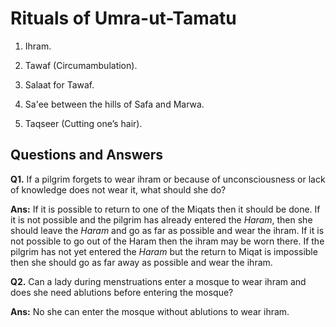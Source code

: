 Rituals of Umra-ut-Tamatu
=========================

1. Ihram.

2. Tawaf (Circumambulation).

3. Salaat for Tawaf.

4. Sa'ee between the hills of Safa and Marwa.

5. Taqseer (Cutting one’s hair).

Questions and Answers
---------------------

**Q1.** If a pilgrim forgets to wear ihram or because of unconsciousness
or lack of knowledge does not wear it, what should she do?

**Ans:** If it is possible to return to one of the Miqats then it should
be done. If it is not possible and the pilgrim has already entered the
*Haram*, then she should leave the *Haram* and go as far as possible and
wear the ihram. If it is not possible to go out of the Haram then the
ihram may be worn there. If the pilgrim has not yet entered the *Haram*
but the return to Miqat is impossible then she should go as far away as
possible and wear the ihram.

**Q2.** Can a lady during menstruations enter a mosque to wear ihram and
does she need ablutions before entering the mosque?

**Ans:** No she can enter the mosque without ablutions to wear ihram.


